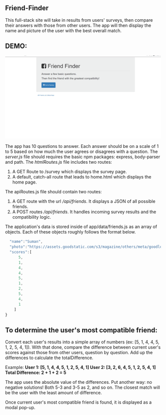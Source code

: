 ## Friend-Finder
This full-stack site will take in results from users' surveys, then compare their answers with those from other users. The app will then display the name and picture of the user with the best overall match.

## DEMO:
![alt text](https://github.com/suman1713/Friend-Finder/blob/master/app/public/img/friendfinder_demo.gif "Friend Finder Demo")

The app has 10 questions to answer. Each answer should be on a scale of 1 to 5 based on how much the user agrees or disagrees with a question.
The _server.js_ file should requires the basic npm packages: express, body-parser and path.
The _htmlRoutes.js_ file includes two routes:
1. A GET Route to /survey which  displays the survey page.
2. A default, catch-all route that leads to home.html which displays the home page. 



The apiRoutes.js file should contain two routes:
1. A GET route with the url */api/friends*. It displays a JSON of all possible friends.
2. A POST routes */api/friends*. It handles incoming survey results and the compatibility logic. 



The application's data is stored inside of app/data/friends.js as an array of objects. Each of these objects roughly follows the format below.
```javascript {
  "name":"Suman",
  "photo":"https://assets.goodstatic.com/s3/magazine/others/meta/goodlogosquare.png",
  "scores":[
      5,
      1,
      4,
      4,
      5,
      1,
      2,
      5,
      4,
      1
    ]
} 
```


## To determine the user's most compatible friend:
Convert each user's results into a simple array of numbers (ex: [5, 1, 4, 4, 5, 1, 2, 5, 4, 1]).
With that done, compare the difference between current user's scores against those from other users, question by question. Add up the differences to calculate the totalDifference.

Example: 
**User 1: [5, 1, 4, 4, 5, 1, 2, 5, 4, 1]
User 2: [3, 2, 6, 4, 5, 1, 2, 5, 4, 1]
Total Difference: 2 + 1 + 2 = 5**

The app uses the absolute value of the differences. Put another way: no negative solutions! Both 5-3 and 3-5 as 2, and so on. 
The closest match will be the user with the least amount of difference.


Once current user's most compatible friend is found, it is displayed as a modal pop-up.


